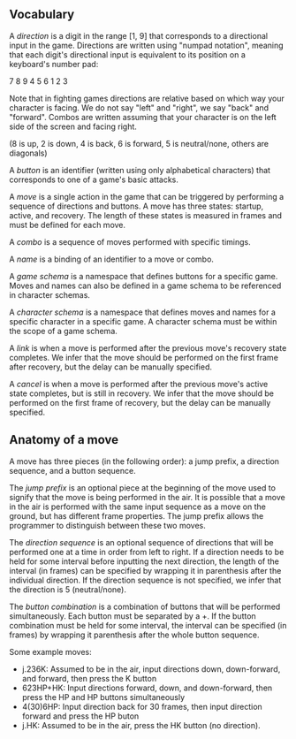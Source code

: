Vocabulary
----------

A _direction_ is a digit in the range [1, 9] that corresponds to a directional input in the game. Directions are written using "numpad notation", meaning that each digit's directional input is equivalent to its position on a keyboard's number pad:

7 8 9
4 5 6
1 2 3

Note that in fighting games directions are relative based on which way your character is facing. We do not say "left" and "right", we say "back" and "forward". Combos are written assuming that your character is on the left side of the screen and facing right.

(8 is up, 2 is down, 4 is back, 6 is forward, 5 is neutral/none, others are diagonals)

A _button_ is an identifier (written using only alphabetical characters) that corresponds to one of a game's basic attacks.

A _move_ is a single action in the game that can be triggered by performing a sequence of directions and buttons. A move has three states: startup, active, and recovery. The length of these states is measured in frames and must be defined for each move.

A _combo_ is a sequence of moves performed with specific timings.

A _name_ is a binding of an identifier to a move or combo.

A _game schema_ is a namespace that defines buttons for a specific game. Moves and names can also be defined in a game schema to be referenced in character schemas.

A _character schema_ is a namespace that defines moves and names for a specific character in a specific game. A character schema must be within the scope of a game schema.

A _link_ is when a move is performed after the previous move's recovery state completes. We infer that the move should be performed on the first frame after recovery, but the delay can be manually specified.

A _cancel_ is when a move is performed after the previous move's active state completes, but is still in recovery. We infer that the move should be performed on the first frame of recovery, but the delay can be manually specified.


Anatomy of a move
-----------------

A move has three pieces (in the following order): a jump prefix, a direction sequence, and a button sequence.

The _jump prefix_ is an optional piece at the beginning of the move used to signify that the move is being performed in the air. It is possible that a move in the air is performed with the same input sequence as a move on the ground, but has different frame properties. The jump prefix allows the programmer to distinguish between these two moves.

The _direction sequence_ is an optional sequence of directions that will be performed one at a time in order from left to right. If a direction needs to be held for some interval before inputting the next direction, the length of the interval (in frames) can be specified by wrapping it in parenthesis after the individual direction. If the direction sequence is not specified, we infer that the direction is 5 (neutral/none).

The _button combination_ is a combination of buttons that will be performed simultaneously. Each button must be separated by a +. If the button combination must be held for some interval, the interval can be specified (in frames) by wrapping it parenthesis after the whole button sequence.

Some example moves:
- j.236K: Assumed to be in the air, input directions down, down-forward, and forward, then press the K button
- 623HP+HK: Input directions forward, down, and down-forward, then press the HP and HP buttons simultaneously
- 4(30)6HP: Input direction back for 30 frames, then input direction forward and press the HP buton
- j.HK: Assumed to be in the air, press the HK button (no direction).